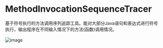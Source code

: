 # MethodInvocationSequenceTracer
基于符号执行的方法调用序列追踪工具。能对大部分Java语句和表达式进行符号执行，输出程序在不同输入情况下的方法(函数)调用情况。
<br/>
<br/>
![image](https://wx3.sinaimg.cn/mw690/005zxlfVgy1fkjeegblrwj30r30gjgm8.jpg)

